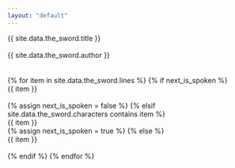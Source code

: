 ```yaml
---
layout: "default"
---
```


<div class="title">
  {{  site.data.the_sword.title }}
</div>
<br />
<div class="author">
  {{  site.data.the_sword.author }}
</div>
<br />
<br />
{% for item in site.data.the_sword.lines %}
  {% if next_is_spoken %}
    <div class="spoken">{{ item }}</div>
    <br />
    {% assign next_is_spoken = false %}
  {% elsif site.data.the_sword.characters contains item %}
    <div class="speaker">{{ item }}</div>
    {% assign next_is_spoken = true %}
  {% else %}
    <div class="narrated">{{ item }}</div>
    <br />
  {% endif %}
{% endfor %}
